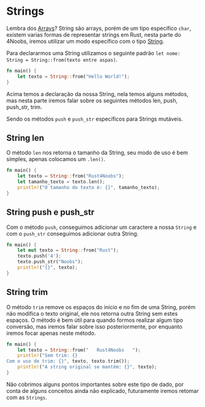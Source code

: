 # Strings

Lembra dos [Arrays](../basic/09-arrays.md)? String são arrays, porém de um tipo específico `char`, existem varias formas de representar strings em Rust, nesta parte do 4Noobs, iremos utilizar um modo específico com o tipo [String](https://doc.rust-lang.org/stable/std/string/struct.String.html).

Para declararmos uma String utilizamos o seguinte padrão `let nome: String = String::from(texto entre aspas)`.

```rust
fn main() { 
    let texto = String::from("Hello World!"); 
} 
```

Acima temos a declaração da nossa String, nela temos alguns métodos, mas nesta parte iremos falar sobre os seguintes métodos len, push, push_str, trim.

Sendo os métodos `push` e `push_str` específicos para Strings mutáveis.

## String len

O método `len` nos retorna o tamanho da String, seu modo de uso é bem simples, apenas colocamos um `.len()`.

```rust
fn main() {
    let texto = String::from("Rust4Noobs");
    let tamanho_texto = texto.len();
    println!("O tamanho do texto é: {}", tamanho_texto);
}
```

## String push e push_str

Com o método `push`, conseguimos adicionar um caractere a nossa `String` e com o `push_str` conseguimos adicionar outra String.

```rust
fn main() {
    let mut texto = String::from("Rust");
    texto.push('4');
    texto.push_str("Noobs");
    println!("{}", texto);
}
```


## String trim

O método `trim` remove os espaços do início e no fim de uma String, porém não modifica o texto original, ele nos retorna outra String sem estes espaços. O método é bem útil para quando formos realizar algum tipo conversão, mas iremos falar sobre isso posteriormente, por enquanto iremos focar apenas neste método.

```rust
fn main() {
    let texto = String::from("   Rust4Noobs   ");
    println!("Sem trim: {}
Com o uso de trim: {}", texto, texto.trim());
    println!("A string original se mantém: {}", texto);
}
```

Não cobrimos alguns pontos importantes sobre este tipo de dado, por conta de alguns conceitos ainda não explicado, futuramente iremos retomar com as `Strings`. 